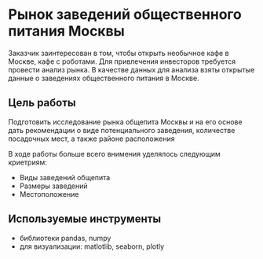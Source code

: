 # Рынок заведений общественного питания Москвы
Заказчик заинтересован в том, чтобы открыть необычное кафе в Москве, кафе с роботами. Для привлечения инвесторов требуется провести анализ рынка. 
В качестве данных для анализа взяты открытые данные о заведениях общественного питания в Москве.

## Цель работы
Подготовить исследование рынка общепита Москвы и на его основе дать рекомендации о виде потенциального заведения, количестве посадочных мест, а также районе расположения

В ходе работы больше всего внимения уделялось следующим криетриям:
- Виды заведений общепита
- Размеры заведений
- Местоположение

## Используемые инструменты
- библиотеки pandas, numpy
- для визуализации: matlotlib, seaborn, plotly